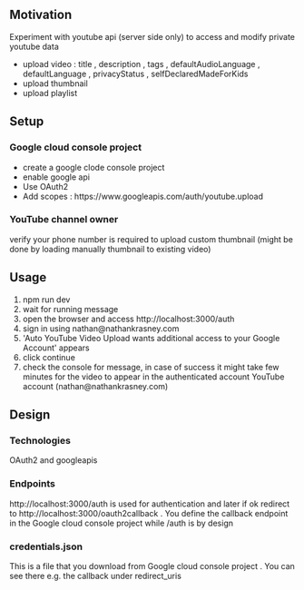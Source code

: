 <h2>Motivation</h2>
Experiment with youtube api (server side only) to access and modify private youtube data 
<ul>
<li>upload video : title , description , tags , defaultAudioLanguage , defaultLanguage , privacyStatus , selfDeclaredMadeForKids</li>
<li>upload thumbnail</li>
<li>upload playlist</li>
</ul>

<h2>Setup </h2>
<h3>Google cloud console project</h3>
<ul>
<li>create a google clode console project</li>
<li>enable google api</li>
<li>Use OAuth2</li>
<li>Add scopes : https://www.googleapis.com/auth/youtube.upload </li>
</ul>
<h3>YouTube channel owner</h3>
verify your phone number is required to upload custom thumbnail (might be done by loading manually thumbnail to existing video)


<h2>Usage</h2>
<ol>
<li>npm run dev</li>
<li>wait for running message</li>
<li>open the browser and access http://localhost:3000/auth</li>
<li>sign in using nathan@nathankrasney.com</li>
<li>'Auto YouTube Video Upload wants additional access to your Google Account' appears</li>
<li>click continue</li>
<li>check the console for message, in case of success it might take few minutes for the video to appear in the authenticated account YouTube account (nathan@nathankrasney.com)</li>
</ol>

<h2>Design</h2>
<h3>Technologies</h3>
OAuth2 and googleapis

<h3>Endpoints</h3>
http://localhost:3000/auth is used for authentication and later if ok redirect to http://localhost:3000/oauth2callback . You define the callback endpoint in the Google cloud console project while /auth is by design

<h3>credentials.json</h3>
This is a file that you download from Google cloud console project . You can see there e.g. the callback under redirect_uris
